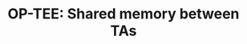 ---
categories:
- bkk19
description: '> This session will cover how the recently added feature with Trusted
  Application shared memory works.<br /> <br /> With this TAs can share of read-only
  code pages allowing efficient memory usage with several instances of the same TA
  or a common shared library.'
future_image:
  featured: 'true'
  path: /assets/images/featured-images/bkk19/BKK19-415.png
session_attendee_num: '4'
session_id: BKK19-415
session_room: 'Keynote Room (World Ballroom BC) '
session_slot:
  end_time: '2019-04-04 12:25:00'
  start_time: '2019-04-04 12:00:00'
session_speakers:
- speaker_bio: Senior Software Engineer in Linaro Security Working Group
  speaker_company: Linaro
  speaker_image: /assets/images/speakers/bkk19/JensWiklander.jpg
  speaker_location: ''
  speaker_name: Jens Wiklander
  speaker_position: Senior Software Engineer
  speaker_username: jens.wiklander
session_track: Security
tag: session
tags:
- Security
title: 'OP-TEE: Shared memory between TAs'
---